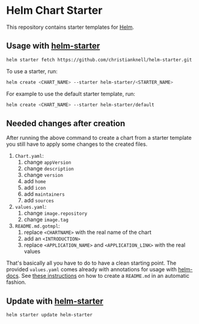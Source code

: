 # Helm Chart Starter

This repository contains starter templates for [Helm](https://helm.sh).

## Usage with [helm-starter](https://github.com/salesforce/helm-starter)

```bash
helm starter fetch https://github.com/christianknell/helm-starter.git
```

To use a starter, run:

```bash
helm create <CHART_NAME> --starter helm-starter/<STARTER_NAME>
```

For example to use the default starter template, run:

```bash
helm create <CHART_NAME> --starter helm-starter/default
```

## Needed changes after creation

After running the above command to create a chart from a starter template you still have to apply some changes to the created files.

1. `Chart.yaml`:
   1. change `appVersion`
   2. change `description`
   3. change `version`
   4. add `home`
   5. add `icon`
   6. add `maintainers`
   7. add `sources`
2. `values.yaml`:
   1. change `image.repository`
   2. change `image.tag`
3. `README.md.gotmpl`:
   1. replace `<CHARTNAME>` with the real name of the chart
   2. add an `<INTRODUCTION>`
   3. replace `<APPLICATION_NAME>` and `<APPLICATION_LINK>` with the real values

That's basically all you have to do to have a clean starting point.
The provided `values.yaml` comes already with annotations for usage with [helm-docs](https://github.com/norwoodj/helm-docs).
See [these instructions](https://github.com/christianknell/helm-charts/tree/main/development) on how to create a `README.md` in an automatic fashion.

## Update with [helm-starter](https://github.com/salesforce/helm-starter)

```bash
helm starter update helm-starter
```
